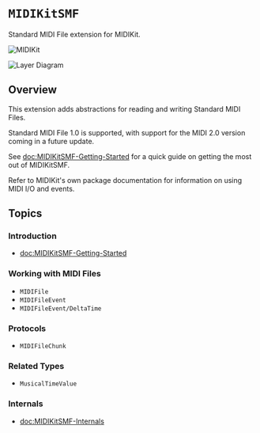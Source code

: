 # ``MIDIKitSMF``

Standard MIDI File extension for MIDIKit.

![MIDIKit](midikitsmf-banner.png)

![Layer Diagram](midikitsmf-diagram.svg)

## Overview

This extension adds abstractions for reading and writing Standard MIDI Files.

Standard MIDI File 1.0 is supported, with support for the MIDI 2.0 version coming in a future update.

See <doc:MIDIKitSMF-Getting-Started> for a quick guide on getting the most out of MIDIKitSMF.

Refer to MIDIKit's own package documentation for information on using MIDI I/O and events.

## Topics

### Introduction

- <doc:MIDIKitSMF-Getting-Started>

### Working with MIDI Files

- ``MIDIFile``
- ``MIDIFileEvent``
- ``MIDIFileEvent/DeltaTime``

### Protocols

- ``MIDIFileChunk``

### Related Types

- ``MusicalTimeValue``

### Internals

- <doc:MIDIKitSMF-Internals>
